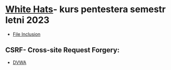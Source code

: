 # [White Hats](https://whitehats.pwr.edu.pl/)- kurs pentestera semestr letni 2023

- [File Inclusion](https://github.com/Hue1337/WhiteHats-walkthrough/wiki/File-Inclusion--Walkthrough)
 
## CSRF- Cross-site Request Forgery:
 - [DVWA]()
